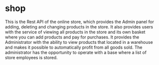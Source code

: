 # shop


This is the Rest API of the online store, which provides the Admin panel for adding, deleting and changing products in the store. It also provides users with the service of viewing all products in the store and its own basket where you can add products and pay for purchases. It provides the Administrator with the ability to view products that located in a warehouse and makes it possible to automatically profit from all goods sold. The administrator has the opportunity to operate with a base where a list of store employees is stored.
